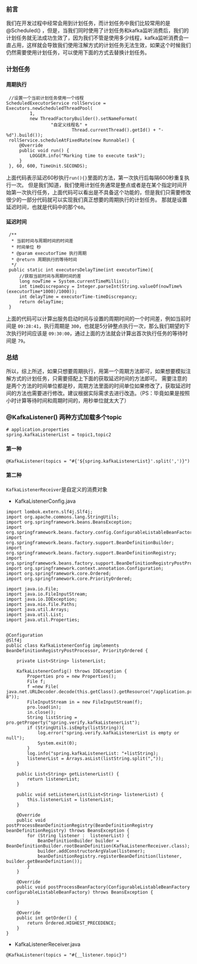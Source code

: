 ### 前言
我们在开发过程中经常会用到计划任务，而计划任务中我们比较常用的是 @Scheduled() ，但是，当我们同时使用了计划任务和kafka监听消费后，我们的计划任务就无法成功生效了，因为我们不管是使用多少线程，kafka监听消费会一直占用，这样就会导致我们使用注解方式的计划任务无法生效，如果这个时候我们仍然需要使用计划任务，可以使用下面的方式去替换计划任务。

### 计划任务
#### 周期执行
```
 //设置一个当前计划任务使用一个线程
ScheduledExecutorService rollService = Executors.newScheduledThreadPool(
         1,
         new ThreadFactoryBuilder().setNameFormat(
                 "自定义线程名" +
                         Thread.currentThread().getId() + "-%d").build());
 rollService.scheduleAtFixedRate(new Runnable() {
     @Override
     public void run() {
         LOGGER.info("Marking time to execute task");
     }
 }, 60, 600, TimeUnit.SECONDS);
```
上面代码表示延迟60秒执行`run(){}`里面的方法，第一次执行后每隔600秒重复执行一次。
但是我们知道，我们使用计划任务通常是整点或者是在某个指定时间开始第一次执行任务，上面代码可以看出是不具备这个功能的，但是我们只需要修改很少的一部分代码就可以实现我们真正想要的周期执行的计划任务。
那就是设置延迟时间，也就是代码中的那个`60`。

#### 延迟时间
```
 /**
  * 当前时间与周期时间的时间差
  * 时间单位 秒
  * @param executorTime 执行周期
  * @return 周期执行的等待时间
  */
 public static int executorsDelayTime(int executorTime){
     //获取当前时间与周期时间的差
     long nowTime = System.currentTimeMillis();
     int timeDiscrepancy = Integer.parseInt(String.valueOf(nowTime%(executorTime*1000)/1000));
     int delayTime = executorTime-timeDiscrepancy;
     return delayTime;
 }
```
上面的代码可以计算出服务启动时间与设置的周期时间的一个时间差，例如当前时间是 `09:28:41`，执行周期是 `300`，也就是5分钟整点执行一次，那么我们期望的下次执行时间应该是  `09:30:00`，通过上面的方法就会计算出首次执行任务的等待时间是 `79`。

### 总结
所以，综上所述，如果只想要周期执行，用第一个周期方法即可，如果想要模拟注解方式的计划任务，只需要搭配上下面的获取延迟时间的方法即可。
需要注意的是两个方法的时间单位都是秒，周期方法里面的时间单位如果修改了，获取延迟时间的方法也需要进行修改。建议根据实际需求去进行改造。（PS：毕竟如果是按照小时计算等待时间和周期时间的，用秒单位就太大了）

### @KafkaListener() 两种方式加载多个topic
```
# application.properties
spring.kafkaListenerList = topic1,topic2
```
#### 第一种
```
@KafkaListener(topics = "#{'${spring.kafkaListenerList}'.split(',')}")
```
#### 第二种
`KafkaListenerReceiver`是自定义的消费对象

* KafkaListenerConfig.java

```
import lombok.extern.slf4j.Slf4j;
import org.apache.commons.lang.StringUtils;
import org.springframework.beans.BeansException;
import org.springframework.beans.factory.config.ConfigurableListableBeanFactory;
import org.springframework.beans.factory.support.BeanDefinitionBuilder;
import org.springframework.beans.factory.support.BeanDefinitionRegistry;
import org.springframework.beans.factory.support.BeanDefinitionRegistryPostProcessor;
import org.springframework.context.annotation.Configuration;
import org.springframework.core.Ordered;
import org.springframework.core.PriorityOrdered;

import java.io.File;
import java.io.FileInputStream;
import java.io.IOException;
import java.nio.file.Paths;
import java.util.Arrays;
import java.util.List;
import java.util.Properties;


@Configuration
@Slf4j
public class KafkaListenerConfig implements BeanDefinitionRegistryPostProcessor, PriorityOrdered {

    private List<String> listenerList;

    KafkaListenerConfig() throws IOException {
        Properties pro = new Properties();
        File f;
        f =new File( java.net.URLDecoder.decode(this.getClass().getResource("/application.properties").getPath(),"utf-8"));
        FileInputStream in = new FileInputStream(f);
        pro.load(in);
        in.close();
        String listString = pro.getProperty("spring.verify.kafkaListenerList");
        if (StringUtils.isEmpty(listString)){
            log.error("spring.verify.kafkaListenerList is empty or null");
            System.exit(0);
        }
        log.info("spring.kafkaListenerList: "+listString);
        listenerList = Arrays.asList(listString.split(","));
    }

    public List<String> getListenerList() {
        return listenerList;
    }

    public void setListenerList(List<String> listenerList) {
        this.listenerList = listenerList;
    }

    @Override
    public void postProcessBeanDefinitionRegistry(BeanDefinitionRegistry beanDefinitionRegistry) throws BeansException {
        for (String listener :  listenerList) {
            BeanDefinitionBuilder builder = BeanDefinitionBuilder.rootBeanDefinition(KafkaListenerReceiver.class);
            builder.addConstructorArgValue(listener);
            beanDefinitionRegistry.registerBeanDefinition(listener, builder.getBeanDefinition());
        }
    }

    @Override
    public void postProcessBeanFactory(ConfigurableListableBeanFactory configurableListableBeanFactory) throws BeansException {

    }

    @Override
    public int getOrder() {
        return Ordered.HIGHEST_PRECEDENCE;
    }
}
```

* KafkaListenerReceiver.java

```
@KafkaListener(topics = "#{__listener.topic}")
```
